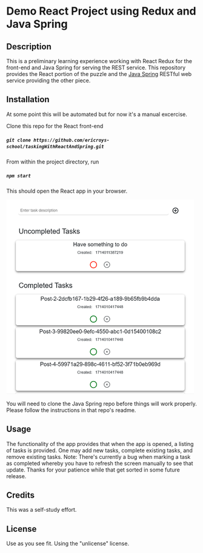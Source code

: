 # Demo React Project using Redux and Java Spring

## Description

This is a preliminary learning experience working with React Redux for the
front-end and Java Spring for serving the REST service. This repository
provides the React portion of the puzzle and the [Java Spring](https://github.com/ericroys-school/spring-task-restservices "Spring Project") RESTful web service providing the other piece.

## Installation

At some point this will be automated but for now it's a manual excercise.

Clone this repo for the React front-end

##### `git clone https://github.com/ericroys-school/taskingWithReactAndSpring.git`

From within the project directory, run

##### `npm start`

This should open the React app in your browser.

![alt text](/doc/images/task_screenshot.png "Tasking Screenshot")

You will need to clone the Java Spring repo before things will work properly. Please
follow the instructions in that repo's readme.

## Usage

The functionality of the app provides that when the app is opened, a listing of
tasks is provided. One may add new tasks, complete existing tasks, and remove existing tasks. Note: There's currently a bug when marking a task as completed whereby you have to refresh the screen manually to see that update. Thanks for your patience while that get sorted in some future release.

## Credits

This was a self-study effort.

## License

Use as you see fit. Using the "unlicense" license.
